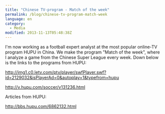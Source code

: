```yaml
---
title: "Chinese TV-program - Match of the week"
permalink: /blog/chinese-tv-program-match-week
language: en
category:
  - Media
modified: 2013-11-13T05:48:38Z
---
```


I'm now working as a football expert analyst at the most popular online-TV program HUPU in China. We make the program "Match of the week", where I analyze a game from the Chinese Super League every week. Down below is the links to the programs from HUPU:

<http://img1.c0.letv.com/ptv/player/swfPlayer.swf?id=2129032&isPlayerAd=0&autoplay=1&typefrom=hupu>

<http://v.hupu.com/soccer/v131236.html>

Articles from HUPU:

<http://bbs.hupu.com/6862132.html>
